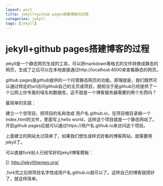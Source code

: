 ```yaml
---
layout: post
title: jekyll+github pages搭建博客的过程
categories: jekyll
tags: [jekyll]
---
```




# jekyll+github pages搭建博客的过程

jekyll是一个静态网页生成的工具，可以把markdown等格式的文件转换成静态的网页，生成了之后可以在本地直接通过http://localhost:4000来查看静态的网页。

github pages是github提供的一个托管静态网页的功能。原理就是，我们既然可以通过特定的url访问github自己的主页或项目，就相当于是github已经提供了一个公网上你专属的域名和数据库，这不就是一个博客服务器需要的两个东西吗？

最简单的实践：

建立一个空项目，把项目的名称改成 用户名.github.io，在项目根目录搞一个index.html的文件，里面写上hello world，这样这个项目就是一个静态网站了。开启github pages后就可以通过https://用户名.github.io来访问这个项目。



上面建立的网站太过简单了，如果我们想生成样式好看的博客网站，就需要用jekyll了。

可以直接fork别人已经写好的jekyll博客模板：

[]: http://jekyllthemes.org/

,fork完之后把项目名字改成用户名.github.io就可以了。这样自己的博客就搭好了，就这样简单。



